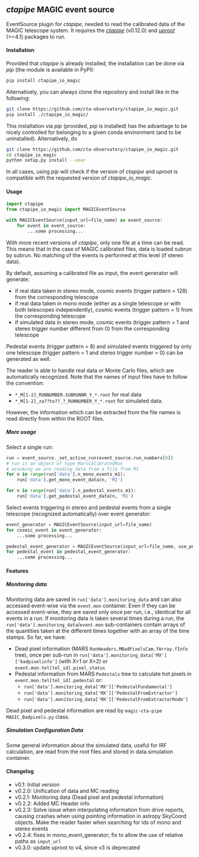 ## *ctapipe* MAGIC event source

EventSource plugin for *ctapipe*, needed to read the calibrated data of the MAGIC telescope system. It requires the [*ctapipe*](https://github.com/cta-observatory/ctapipe) (v0.12.0) and [*uproot*](https://github.com/scikit-hep/uproot4) (>=4.1) packages to run.

#### Installation

Provided that *ctapipe* is already installed, the installation can be done via *pip* (the module is available in PyPI):

```bash
pip install ctapipe_io_magic
```

Alternatively, you can always clone the repository and install like in the following:

```bash
git clone https://github.com/cta-observatory/ctapipe_io_magic.git
pip install ./ctapipe_io_magic/
```

This installation via *pip* (provided, *pip* is installed) has the advantage to be nicely controlled for belonging to a given conda environment (and to be uninstalled). Alternatively, do

```bash
git clone https://github.com/cta-observatory/ctapipe_io_magic.git
cd ctapipe_io_magic
python setup.py install --user
```

In all cases, using *pip* will check if the version of *ctapipe* and *uproot* is compatible with the requested version of *ctapipe_io_magic*.

#### Usage

```python
import ctapipe
from ctapipe_io_magic import MAGICEventSource

with MAGICEventSource(input_url=file_name) as event_source:
    for event in event_source:
        ...some processing...
```

With more recent versions of *ctapipe*, only one file at a time can be read. This means that in the case of MAGIC calibrated files,
data is loaded subrun by subrun. No matching of the events is performed at this level (if stereo data).

By default, assuming a calibrated file as input, the event generator will generate:
-   if real data taken in stereo mode, cosmic events (trigger pattern = 128) from the corresponding telescope
-   if real data taken in mono mode (either as a single telescope or with both telescopes independently), cosmic events (trigger pattern = 1) from the corresponding telescope
-   if simulated data in stereo mode, cosmic events (trigger pattern = 1 and stereo trigger number different from 0) from the corresponding telescope

Pedestal events (trigger pattern = 8) and simulated events triggered by only one telescope (trigger pattern = 1 and stereo trigger number = 0) can be generated as well.

The reader is able to handle real data or Monte Carlo files, which are automatically recognized. Note that the names of input files have to follow the convention:
-   `*_M[1-2]_RUNNUMBER.SUBRUNNR_Y_*.root` for real data
-   `*_M[1-2]_za??to??_?_RUNNUMBER_Y_*.root` for simulated data.

However, the information which can be extracted from the file names is read directly from within the ROOT files.

##### More usage

Select a single run:

```python
run = event_source._set_active_run(event_source.run_numbers[0])
# run is an object of type MarsCalibratedRun
# assuming we are reading data from a file from M1
for n in range(run['data'].n_mono_events_m1):
    run['data'].get_mono_event_data(n, 'M1')

for n in range(run['data'].n_pedestal_events_m1):
    run['data'].get_pedestal_event_data(n, 'M1')
```

Select events triggering in stereo and pedestal events from a single telescope (recognized automatically) over event generator:

```python
event_generator = MAGICEventSource(input_url=file_name)
for cosmic_event in event_generator:
    ...some processing...

pedestal_event_generator = MAGICEventSource(input_url=file_name, use_pedestals=True)
for pedestal_event in pedestal_event_generator:
    ...some processing...
```

#### Features

##### Monitoring data

Monitoring data are saved in `run['data'].monitoring_data` and can also accessed event-wise via the `event.mon` container. Even if they can be accessed event-wise, they are saved only once per run, i.e., identical for all events in a run. If monitoring data is taken several times during a run, the `run['data'].monitoring_data`/`event.mon` sub-containers contain arrays of the quantities taken at the different times together with an array of the time stamps. So far, we have:

-   Dead pixel information (MARS `RunHeaders.MBadPixelsCam.fArray.fInfo` tree), once per sub-run in `run['data'].monitoring_data['MX']['badpixelinfo']` (with X=1 or X=2) or `event.mon.tel[tel_id].pixel_status`
-   Pedestal information from MARS `Pedestals` tree to calculate hot pixels in `event.mon.tel[tel_id].pedestal` or:
    -   `run['data'].monitoring_data['MX']['PedestalFundamental']`
    -   `run['data'].monitoring_data['MX']['PedestalFromExtractor']`
    -   `run['data'].monitoring_data['MX']['PedestalFromExtractorRndm']`

Dead pixel and pedestal information are read by `magic-cta-pipe` `MAGIC_Badpixels.py` class.

##### Simulation Configuration Data
Some general information about the simulated data, useful for IRF calculation, are read from the root files and stored in data.simulation container.

#### Changelog

-   v0.1: Initial version
-   v0.2.0: Unification of data and MC reading
-   v0.2.1: Monitoring data (Dead pixel and pedestal information)
-   v0.2.2: Added MC Header info
-   v0.2.3: Solve issue when interpolating information from drive reports, causing crashes when using pointing information in astropy SkyCoord objects. Make the reader faster when searching for ids of mono and stereo events
-   v0.2.4: fixes in mono_event_generator; fix to allow the use of relative paths as `input_url`
-   v0.3.0: update uproot to v4, since v3 is deprecated
